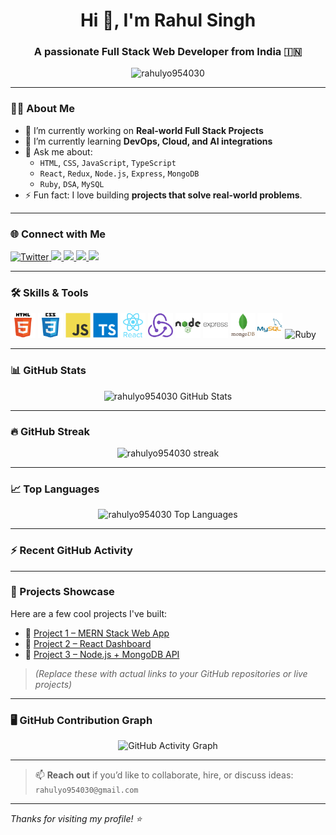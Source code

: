 <h1 align="center">Hi 👋, I'm Rahul Singh</h1>
<h3 align="center">A passionate Full Stack Web Developer from India 🇮🇳</h3>

<p align="center">
  <img src="https://komarev.com/ghpvc/?username=rahulyo954030&label=Profile%20views&color=0e75b6&style=flat" alt="rahulyo954030" />
</p>

---

### 👨‍💻 About Me

- 🔭 I’m currently working on **Real-world Full Stack Projects**
- 🌱 I’m currently learning **DevOps, Cloud, and AI integrations**
- 💬 Ask me about:
  - `HTML`, `CSS`, `JavaScript`, `TypeScript`
  - `React`, `Redux`, `Node.js`, `Express`, `MongoDB`
  - `Ruby`, `DSA`, `MySQL`
- ⚡ Fun fact: I love building **projects that solve real-world problems**.

---

### 🌐 Connect with Me

<p align="left">
  <a href="https://twitter.com/rahulyo954030" target="blank">
    <img src="https://img.shields.io/twitter/follow/rahulyo954030?logo=twitter&style=for-the-badge" alt="Twitter" />
  </a>
  <a href="https://www.linkedin.com/in/rahul-singh-437a4b234/" target="blank">
    <img src="https://img.shields.io/badge/-LinkedIn-blue?logo=linkedin&style=for-the-badge" />
  </a>
  <a href="https://www.facebook.com/profile.php?id=100010685251789" target="blank">
    <img src="https://img.shields.io/badge/-Facebook-1877F2?logo=facebook&style=for-the-badge&logoColor=white" />
  </a>
  <a href="https://instagram.com/rahulsingh954030" target="blank">
    <img src="https://img.shields.io/badge/-Instagram-E4405F?logo=instagram&style=for-the-badge&logoColor=white" />
  </a>
  <a href="https://www.youtube.com/channel/UCrzi1hHbpXC2STVDwoihhKA" target="blank">
    <img src="https://img.shields.io/badge/-YouTube-FF0000?logo=youtube&style=for-the-badge&logoColor=white" />
  </a>
</p>

---

### 🛠️ Skills & Tools

<p align="left">
  <img src="https://raw.githubusercontent.com/devicons/devicon/master/icons/html5/html5-original-wordmark.svg" alt="HTML5" width="40" height="40"/>
  <img src="https://raw.githubusercontent.com/devicons/devicon/master/icons/css3/css3-original-wordmark.svg" alt="CSS3" width="40" height="40"/>
  <img src="https://raw.githubusercontent.com/devicons/devicon/master/icons/javascript/javascript-original.svg" alt="JavaScript" width="40" height="40"/>
  <img src="https://raw.githubusercontent.com/devicons/devicon/master/icons/typescript/typescript-original.svg" alt="TypeScript" width="40" height="40"/>
  <img src="https://raw.githubusercontent.com/devicons/devicon/master/icons/react/react-original-wordmark.svg" alt="React" width="40" height="40"/>
  <img src="https://raw.githubusercontent.com/devicons/devicon/master/icons/redux/redux-original.svg" alt="Redux" width="40" height="40"/>
  <img src="https://raw.githubusercontent.com/devicons/devicon/master/icons/nodejs/nodejs-original-wordmark.svg" alt="Node.js" width="40" height="40"/>
  <img src="https://raw.githubusercontent.com/devicons/devicon/master/icons/express/express-original-wordmark.svg" alt="Express" width="40" height="40"/>
  <img src="https://raw.githubusercontent.com/devicons/devicon/master/icons/mongodb/mongodb-original-wordmark.svg" alt="MongoDB" width="40" height="40"/>
  <img src="https://raw.githubusercontent.com/devicons/devicon/master/icons/mysql/mysql-original-wordmark.svg" alt="MySQL" width="40" height="40"/>
  <img src="https://upload.wikimedia.org/wikipedia/commons/7/73/Ruby_logo.svg" alt="Ruby" width="40" height="40"/>
</p>

---

### 📊 GitHub Stats

<p align="center">
  <img src="https://github-readme-stats.vercel.app/api?username=rahulyo954030&show_icons=true&locale=en&theme=radical" alt="rahulyo954030 GitHub Stats" />
</p>

---

### 🔥 GitHub Streak

<p align="center">
  <img src="https://github-readme-streak-stats.herokuapp.com/?user=rahulyo954030&theme=radical" alt="rahulyo954030 streak" />
</p>

---

### 📈 Top Languages

<p align="center">
  <img src="https://github-readme-stats.vercel.app/api/top-langs?username=rahulyo954030&show_icons=true&locale=en&layout=compact&theme=radical" alt="rahulyo954030 Top Languages" />
</p>

---

### ⚡ Recent GitHub Activity

<!--START_SECTION:activity-->
<!--END_SECTION:activity-->

---

### 🚀 Projects Showcase

Here are a few cool projects I've built:

- 🔗 [Project 1 – MERN Stack Web App](#)
- 🔗 [Project 2 – React Dashboard](#)
- 🔗 [Project 3 – Node.js + MongoDB API](#)

> *(Replace these with actual links to your GitHub repositories or live projects)*

---

### 🖥️ GitHub Contribution Graph

<p align="center">
  <img src="https://github-readme-activity-graph.cyclic.app/graph?username=rahulyo954030&theme=dracula" alt="GitHub Activity Graph" />
</p>

---

> 📫 **Reach out** if you’d like to collaborate, hire, or discuss ideas: `rahulyo954030@gmail.com`

---

_Thanks for visiting my profile! ⭐️_
